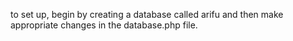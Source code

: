to set up, begin by creating a database called arifu and then make appropriate changes in the database.php file.    